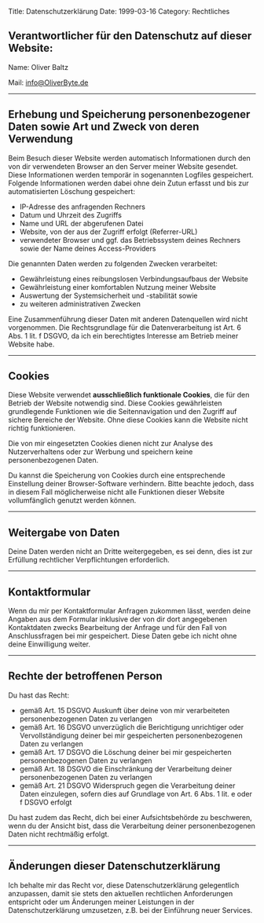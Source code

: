 Title: Datenschutzerklärung
Date: 1999-03-16
Category: Rechtliches

## Verantwortlicher für den Datenschutz auf dieser Website:

Name: Oliver Baltz

Mail: info@OliverByte.de

---

## Erhebung und Speicherung personenbezogener Daten sowie Art und Zweck von deren Verwendung

Beim Besuch dieser Website werden automatisch Informationen durch den von dir verwendeten Browser an den Server meiner Website gesendet. Diese Informationen werden temporär in sogenannten Logfiles gespeichert. Folgende Informationen werden dabei ohne dein Zutun erfasst und bis zur automatisierten Löschung gespeichert:

- IP-Adresse des anfragenden Rechners
- Datum und Uhrzeit des Zugriffs
- Name und URL der abgerufenen Datei
- Website, von der aus der Zugriff erfolgt (Referrer-URL)
- verwendeter Browser und ggf. das Betriebssystem deines Rechners sowie der Name deines Access-Providers

Die genannten Daten werden zu folgenden Zwecken verarbeitet:

- Gewährleistung eines reibungslosen Verbindungsaufbaus der Website
- Gewährleistung einer komfortablen Nutzung meiner Website
- Auswertung der Systemsicherheit und -stabilität sowie
- zu weiteren administrativen Zwecken

Eine Zusammenführung dieser Daten mit anderen Datenquellen wird nicht vorgenommen. Die Rechtsgrundlage für die Datenverarbeitung ist Art. 6 Abs. 1 lit. f DSGVO, da ich ein berechtigtes Interesse am Betrieb meiner Website habe.

---

## Cookies

Diese Website verwendet **ausschließlich funktionale Cookies**, die für den Betrieb der Website notwendig sind. Diese Cookies gewährleisten grundlegende Funktionen wie die Seitennavigation und den Zugriff auf sichere Bereiche der Website. Ohne diese Cookies kann die Website nicht richtig funktionieren.

Die von mir eingesetzten Cookies dienen nicht zur Analyse des Nutzerverhaltens oder zur Werbung und speichern keine personenbezogenen Daten.

Du kannst die Speicherung von Cookies durch eine entsprechende Einstellung deiner Browser-Software verhindern. Bitte beachte jedoch, dass in diesem Fall möglicherweise nicht alle Funktionen dieser Website vollumfänglich genutzt werden können.

---

## Weitergabe von Daten

Deine Daten werden nicht an Dritte weitergegeben, es sei denn, dies ist zur Erfüllung rechtlicher Verpflichtungen erforderlich.

---

## Kontaktformular

Wenn du mir per Kontaktformular Anfragen zukommen lässt, werden deine Angaben aus dem Formular inklusive der von dir dort angegebenen Kontaktdaten zwecks Bearbeitung der Anfrage und für den Fall von Anschlussfragen bei mir gespeichert. Diese Daten gebe ich nicht ohne deine Einwilligung weiter.

---

## Rechte der betroffenen Person

Du hast das Recht:

- gemäß Art. 15 DSGVO Auskunft über deine von mir verarbeiteten personenbezogenen Daten zu verlangen
- gemäß Art. 16 DSGVO unverzüglich die Berichtigung unrichtiger oder Vervollständigung deiner bei mir gespeicherten personenbezogenen Daten zu verlangen
- gemäß Art. 17 DSGVO die Löschung deiner bei mir gespeicherten personenbezogenen Daten zu verlangen
- gemäß Art. 18 DSGVO die Einschränkung der Verarbeitung deiner personenbezogenen Daten zu verlangen
- gemäß Art. 21 DSGVO Widerspruch gegen die Verarbeitung deiner Daten einzulegen, sofern dies auf Grundlage von Art. 6 Abs. 1 lit. e oder f DSGVO erfolgt

Du hast zudem das Recht, dich bei einer Aufsichtsbehörde zu beschweren, wenn du der Ansicht bist, dass die Verarbeitung deiner personenbezogenen Daten nicht rechtmäßig erfolgt.

---

## Änderungen dieser Datenschutzerklärung

Ich behalte mir das Recht vor, diese Datenschutzerklärung gelegentlich anzupassen, damit sie stets den aktuellen rechtlichen Anforderungen entspricht oder um Änderungen meiner Leistungen in der Datenschutzerklärung umzusetzen, z.B. bei der Einführung neuer Services.